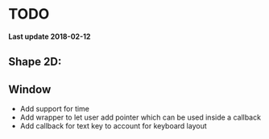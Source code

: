 # TODO

**Last update 2018-02-12**

## Shape 2D:


## Window

  - Add support for time
  - Add wrapper to let user add pointer which can be used inside a callback
  - Add callback for text key to account for keyboard layout
